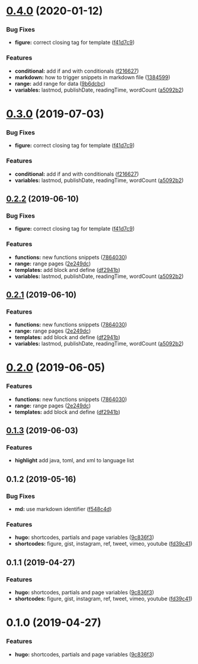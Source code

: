 # [0.4.0](https://github.com/fivethree-team/vscode-hugo-snippets/compare/v0.2.0...v0.4.0) (2020-01-12)


### Bug Fixes

* **figure:** correct closing tag for template ([f41d7c9](https://github.com/fivethree-team/vscode-hugo-snippets/commit/f41d7c93901094e794a5ed01c95e97552170a5e2))


### Features

* **conditional:** add if and with conditionals ([f216627](https://github.com/fivethree-team/vscode-hugo-snippets/commit/f216627f8396d18f6a4bc1e03cfd25cf99fefbb5))
* **markdown:** how to trigger snippets in markdown file ([1384599](https://github.com/fivethree-team/vscode-hugo-snippets/commit/13845991267445d90b31d50369c2d69fa1ec7eb2))
* **range:** add range for data ([9b6dcbc](https://github.com/fivethree-team/vscode-hugo-snippets/commit/9b6dcbc7cecbeb0d62379c96c022d371596cff05))
* **variables:** lastmod, publishDate, readingTime, wordCount ([a5092b2](https://github.com/fivethree-team/vscode-hugo-snippets/commit/a5092b2203a03569c829c7b168e3cf7f7cd906d6))



# [0.3.0](https://github.com/fivethree-team/vscode-hugo-snippets/compare/v0.2.0...v0.3.0) (2019-07-03)


### Bug Fixes

* **figure:** correct closing tag for template ([f41d7c9](https://github.com/fivethree-team/vscode-hugo-snippets/commit/f41d7c9))


### Features

* **conditional:** add if and with conditionals ([f216627](https://github.com/fivethree-team/vscode-hugo-snippets/commit/f216627))
* **variables:** lastmod, publishDate, readingTime, wordCount ([a5092b2](https://github.com/fivethree-team/vscode-hugo-snippets/commit/a5092b2))



## [0.2.2](https://github.com/fivethree-team/vscode-hugo-snippets/compare/v0.1.2...v0.2.2) (2019-06-10)


### Bug Fixes

* **figure:** correct closing tag for template ([f41d7c9](https://github.com/fivethree-team/vscode-hugo-snippets/commit/f41d7c9))


### Features

* **functions:** new functions snippets ([7864030](https://github.com/fivethree-team/vscode-hugo-snippets/commit/7864030))
* **range:** range pages ([2e249dc](https://github.com/fivethree-team/vscode-hugo-snippets/commit/2e249dc))
* **templates:** add block and define ([df2941b](https://github.com/fivethree-team/vscode-hugo-snippets/commit/df2941b))
* **variables:** lastmod, publishDate, readingTime, wordCount ([a5092b2](https://github.com/fivethree-team/vscode-hugo-snippets/commit/a5092b2))



## [0.2.1](https://github.com/fivethree-team/vscode-hugo-snippets/compare/v0.1.2...v0.2.1) (2019-06-10)


### Features

* **functions:** new functions snippets ([7864030](https://github.com/fivethree-team/vscode-hugo-snippets/commit/7864030))
* **range:** range pages ([2e249dc](https://github.com/fivethree-team/vscode-hugo-snippets/commit/2e249dc))
* **templates:** add block and define ([df2941b](https://github.com/fivethree-team/vscode-hugo-snippets/commit/df2941b))
* **variables:** lastmod, publishDate, readingTime, wordCount ([a5092b2](https://github.com/fivethree-team/vscode-hugo-snippets/commit/a5092b2))



# [0.2.0](https://github.com/fivethree-team/vscode-hugo-snippets/compare/v0.1.2...v0.2.0) (2019-06-05)


### Features

* **functions:** new functions snippets ([7864030](https://github.com/fivethree-team/vscode-hugo-snippets/commit/7864030))
* **range:** range pages ([2e249dc](https://github.com/fivethree-team/vscode-hugo-snippets/commit/2e249dc))
* **templates:** add block and define ([df2941b](https://github.com/fivethree-team/vscode-hugo-snippets/commit/df2941b))



## [0.1.3](https://github.com/fivethree-team/vscode-hugo-snippets/compare/v0.1.2...v0.1.3) (2019-06-03)

### Features

* **highlight** add java, toml, and xml to language list

## 0.1.2 (2019-05-16)


### Bug Fixes

* **md:** use markdown identifier ([f548c4d](https://github.com/fivethree-team/vscode-hugo-snippets/commit/f548c4d))


### Features

* **hugo:** shortcodes, partials and page variables ([9c836f3](https://github.com/fivethree-team/vscode-hugo-snippets/commit/9c836f3))
* **shortcodes:** figure, gist, instagram, ref, tweet, vimeo, youtube ([fd39c41](https://github.com/fivethree-team/vscode-hugo-snippets/commit/fd39c41))



## 0.1.1 (2019-04-27)


### Features

* **hugo:** shortcodes, partials and page variables ([9c836f3](https://github.com/fivethree-team/vscode-hugo-snippets/commit/9c836f3))
* **shortcodes:** figure, gist, instagram, ref, tweet, vimeo, youtube ([fd39c41](https://github.com/fivethree-team/vscode-hugo-snippets/commit/fd39c41))



# 0.1.0 (2019-04-27)


### Features

* **hugo:** shortcodes, partials and page variables ([9c836f3](https://github.com/fivethree-team/vscode-hugo-snippets/commit/9c836f3))



